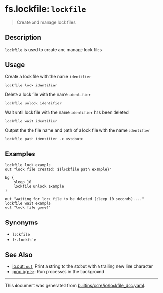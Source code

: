 # fs.lockfile: `lockfile`

> Create and manage lock files

## Description

`lockfile` is used to create and manage lock files

## Usage

Create a lock file with the name `identifier`

```
lockfile lock identifier
```

Delete a lock file with the name `identifier`

```
lockfile unlock identifier
```

Wait until lock file with the name `identifier` has been deleted

```
lockfile wait identifier
```

Output the the file name and path of a lock file with the name `identifier`

```
lockfile path identifier -> <stdout>
```

## Examples

```
lockfile lock example
out "lock file created: ${lockfile path example}"

bg {
    sleep 10
    lockfile unlock example
}

out "waiting for lock file to be deleted (sleep 10 seconds)...."
lockfile wait example
out "lock file gone!"
```

## Synonyms

* `lockfile`
* `fs.lockfile`


## See Also

* [io.out: `out`](../commands/out.md):
  Print a string to the stdout with a trailing new line character
* [proc.bg: `bg`](../commands/bg.md):
  Run processes in the background

<hr/>

This document was generated from [builtins/core/io/lockfile_doc.yaml](https://github.com/lmorg/murex/blob/master/builtins/core/io/lockfile_doc.yaml).